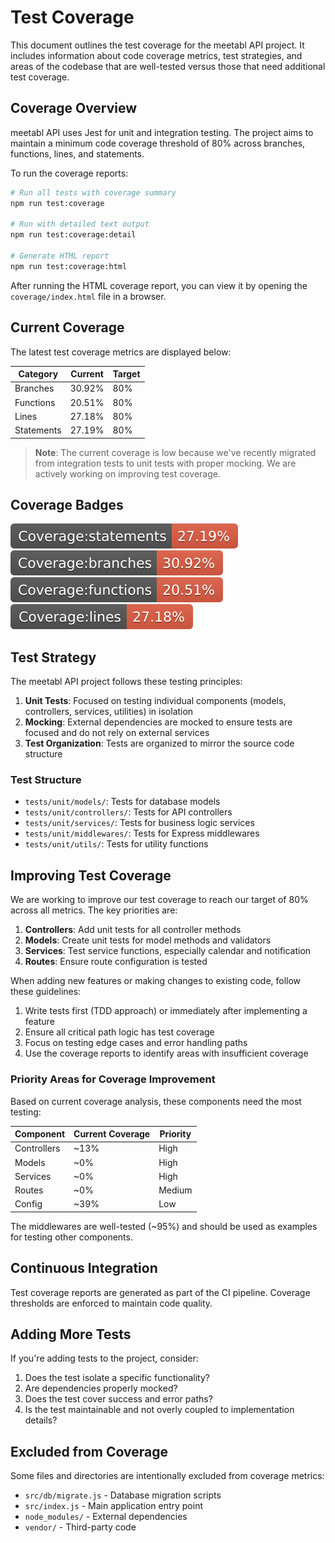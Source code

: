 # Test Coverage

This document outlines the test coverage for the meetabl API project. It includes information about code coverage metrics, test strategies, and areas of the codebase that are well-tested versus those that need additional test coverage.

## Coverage Overview

meetabl API uses Jest for unit and integration testing. The project aims to maintain a minimum code coverage threshold of 80% across branches, functions, lines, and statements.

To run the coverage reports:

```bash
# Run all tests with coverage summary
npm run test:coverage

# Run with detailed text output
npm run test:coverage:detail

# Generate HTML report
npm run test:coverage:html
```

After running the HTML coverage report, you can view it by opening the `coverage/index.html` file in a browser.

## Current Coverage 

The latest test coverage metrics are displayed below:

| Category   | Current | Target |
|------------|---------|--------|
| Branches  | 30.92% | 80%    |
| Functions | 20.51% | 80%    |
| Lines     | 27.18% | 80%    |
| Statements | 27.19% | 80%    |

> **Note**: The current coverage is low because we've recently migrated from integration tests to unit tests with proper mocking. We are actively working on improving test coverage.

## Coverage Badges

![Statements](badges/badge-statements.svg)
![Branches](badges/badge-branches.svg)
![Functions](badges/badge-functions.svg)
![Lines](badges/badge-lines.svg)

## Test Strategy

The meetabl API project follows these testing principles:

1. **Unit Tests**: Focused on testing individual components (models, controllers, services, utilities) in isolation
2. **Mocking**: External dependencies are mocked to ensure tests are focused and do not rely on external services
3. **Test Organization**: Tests are organized to mirror the source code structure

### Test Structure

- `tests/unit/models/`: Tests for database models
- `tests/unit/controllers/`: Tests for API controllers
- `tests/unit/services/`: Tests for business logic services
- `tests/unit/middlewares/`: Tests for Express middlewares
- `tests/unit/utils/`: Tests for utility functions

## Improving Test Coverage

We are working to improve our test coverage to reach our target of 80% across all metrics. The key priorities are:

1. **Controllers**: Add unit tests for all controller methods
2. **Models**: Create unit tests for model methods and validators
3. **Services**: Test service functions, especially calendar and notification
4. **Routes**: Ensure route configuration is tested

When adding new features or making changes to existing code, follow these guidelines:

1. Write tests first (TDD approach) or immediately after implementing a feature
2. Ensure all critical path logic has test coverage
3. Focus on testing edge cases and error handling paths
4. Use the coverage reports to identify areas with insufficient coverage

### Priority Areas for Coverage Improvement

Based on current coverage analysis, these components need the most testing:

| Component              | Current Coverage | Priority |
|------------------------|------------------|----------|
| Controllers            | ~13%             | High     |
| Models                 | ~0%              | High     |
| Services               | ~0%              | High     |
| Routes                 | ~0%              | Medium   |
| Config                 | ~39%             | Low      |

The middlewares are well-tested (~95%) and should be used as examples for testing other components.

## Continuous Integration

Test coverage reports are generated as part of the CI pipeline. Coverage thresholds are enforced to maintain code quality.

## Adding More Tests

If you're adding tests to the project, consider:

1. Does the test isolate a specific functionality?
2. Are dependencies properly mocked?
3. Does the test cover success and error paths?
4. Is the test maintainable and not overly coupled to implementation details?

## Excluded from Coverage

Some files and directories are intentionally excluded from coverage metrics:

- `src/db/migrate.js` - Database migration scripts
- `src/index.js` - Main application entry point
- `node_modules/` - External dependencies
- `vendor/` - Third-party code